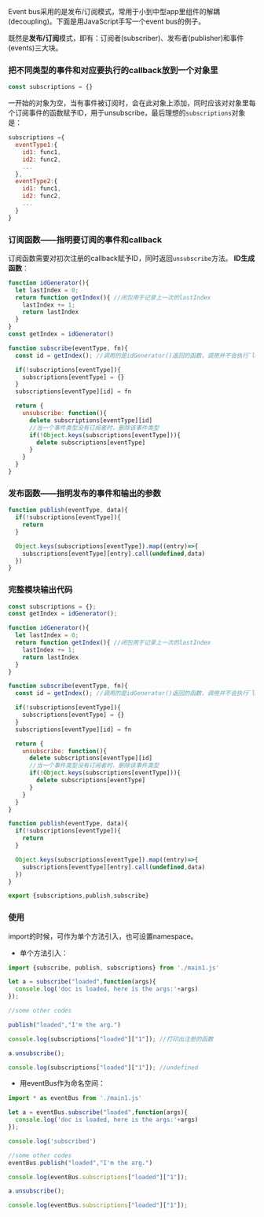 Event bus采用的是发布/订阅模式，常用于小到中型app里组件的解耦(decoupling)。下面是用JavaScript手写一个event bus的例子。

既然是**发布/订阅**模式，即有：订阅者(subscriber)、发布者(publisher)和事件(events)三大块。

### 把不同类型的事件和对应要执行的callback放到一个对象里
```js
const subscriptions = {}
```
一开始的对象为空，当有事件被订阅时，会在此对象上添加，同时应该对对象里每个订阅事件的函数赋予ID，用于unsubscribe，最后理想的`subscriptions`对象是：
```js
subscriptions ={
  eventType1:{
    id1: func1,
    id2: func2,
    ...
  },
  eventType2:{
    id1: func1,
    id2: func2,
    ...
  }
}
```

### 订阅函数——指明要订阅的事件和callback
订阅函数需要对初次注册的callback赋予ID，同时返回`unsubscribe`方法。
**ID生成函数**：
```js
function idGenerator(){
  let lastIndex = 0;
  return function getIndex(){ //闭包用于记录上一次的lastIndex
    lastIndex += 1;
    return lastIndex
  }
}
const getIndex = idGenerator()
```
```js
function subscribe(eventType, fn){
  const id = getIndex(); //调用的是idGenerator()返回的函数，调用并不会执行`let lastIndex = 0;`，同时getIndex()包含之前的lastIndex的信息

  if(!subscriptions[eventType]){
    subscriptions[eventType] = {}
  }
  subscriptions[eventType][id] = fn

  return {
    unsubscribe: function(){
      delete subscriptions[eventType][id]
      //当一个事件类型没有订阅者时，删除该事件类型
      if(!Object.keys(subscriptions[eventType])){
        delete subscriptions[eventType]
      }
    }
  }
}
```

### 发布函数——指明发布的事件和输出的参数
```js
function publish(eventType, data){
  if(!subscriptions[eventType]){
    return
  }

  Object.keys(subscriptions[eventType]).map((entry)=>{
    subscriptions[eventType][entry].call(undefined,data)
  })
}
```

### 完整模块输出代码
```js
const subscriptions = {};
const getIndex = idGenerator();

function idGenerator(){
  let lastIndex = 0;
  return function getIndex(){ //闭包用于记录上一次的lastIndex
    lastIndex += 1;
    return lastIndex
  }
}

function subscribe(eventType, fn){
  const id = getIndex(); //调用的是idGenerator()返回的函数，调用并不会执行`let lastIndex = 0;`，同时getIndex()包含之前的lastIndex的信息

  if(!subscriptions[eventType]){
    subscriptions[eventType] = {}
  }
  subscriptions[eventType][id] = fn

  return {
    unsubscribe: function(){
      delete subscriptions[eventType][id]
      //当一个事件类型没有订阅者时，删除该事件类型
      if(!Object.keys(subscriptions[eventType])){
        delete subscriptions[eventType]
      }
    }
  }
}

function publish(eventType, data){
  if(!subscriptions[eventType]){
    return
  }

  Object.keys(subscriptions[eventType]).map((entry)=>{
    subscriptions[eventType][entry].call(undefined,data)
  })
}

export {subscriptions,publish,subscribe} 
```

### 使用
import的时候，可作为单个方法引入，也可设置namespace。

+ 单个方法引入：
```js
import {subscribe, publish, subscriptions} from './main1.js'

let a = subscribe("loaded",function(args){
  console.log('doc is loaded, here is the args:'+args)
});

//some other codes

publish("loaded","I'm the arg.")

console.log(subscriptions["loaded"]["1"]); //打印出注册的函数

a.unsubscribe();

console.log(subscriptions["loaded"]["1"]); //undefined
```

+ 用eventBus作为命名空间：
```JavaScript
import * as eventBus from './main1.js'

let a = eventBus.subscribe("loaded",function(args){
  console.log('doc is loaded, here is the args:'+args)
});

console.log('subscribed')

//some other codes
eventBus.publish("loaded","I'm the arg.")

console.log(eventBus.subscriptions["loaded"]["1"]);

a.unsubscribe();

console.log(eventBus.subscriptions["loaded"]["1"]);
```